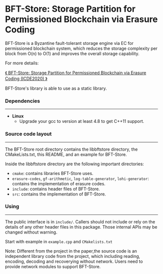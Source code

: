 # BFT-Store: Storage Partition for Permissioned Blockchain via Erasure Coding

BFT-Store is a Byzantine fault-tolerant storage engine via EC for permissioned blockchain system, which reduces the storage complexity per block from O(n) to O(1) and improves the overall storage capability.

For more details:

[《 BFT-Store: Storage Partition for Permissioned Blockchain via Erasure Coding (ICDE2020) 》][bft-store]

[bft-store]: https://ieeexplore.ieee.org/document/9101675



BFT-Store's library is able to use as a static library.

### Dependencies

------

- **Linux**
  - Upgrade your gcc to version at least 4.8 to get C++11 support.

### Source code layout

------

The BFT-Store root directory contains the libbftstore directory,  the CMakeLists.txt, this README, and an example  for BFT-Store. 

Inside the libbftstore directory are the following important directories:

- `cmake`: contains libraries BFT-Store uses.
- `erasure-codes`, `gf-arithmetic`, `log-table-generator`, `lohi-generator`: contains the implementation of erasure codes.
- `include`: contains header files of BFT-Store.
- `src`: contains the implementation of BFT-Store.

### Using 

------

The public interface is in `include/`. Callers should not include or rely on the details of any other header files in this package. Those internal APIs may be changed without warning.

Start with example in `example.cpp` and `CMakelists.txt`

Note: Different from the project in the paper,the source code is an independent library code from the project, which including reading, encoding, decoding and recoverying without network. Users need to provide network modules to support BFT-Store.